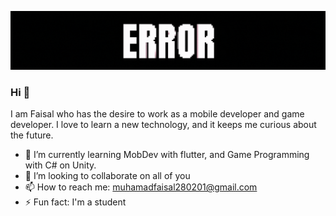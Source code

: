 <p align="center">
    <img src="source/header.gif">
</p>



### Hi 👋

I am Faisal who has the desire to work as a mobile developer and game developer. I love to learn a new technology, and it keeps me curious about the future.

- 🌱 I’m currently learning MobDev with flutter, and Game Programming with C# on Unity.
- 👯 I’m looking to collaborate on all of you
- 📫 How to reach me: muhamadfaisal280201@gmail.com
- ⚡ Fun fact: I'm a student
